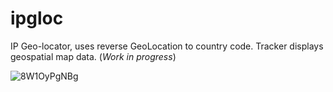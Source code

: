 # ipgloc
IP Geo-locator, uses reverse GeoLocation to country code. Tracker displays geospatial map data. (_Work in progress_)

![8W1OyPgNBg](https://user-images.githubusercontent.com/987794/159631540-7fd430fe-610e-4dbb-9ff8-84869a4a1a0e.gif)

